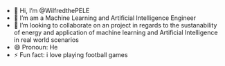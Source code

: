 - 👋 Hi, I’m @WilfredthePELE
- 👀 I’m am a Machine Learning and Artificial Intelligence Engineer 
- 💞️ I’m looking to collaborate on an project in regards to the sustanability of energy and application of machine learning and Artificial Intelligence in real world scenarios
- 😄 Pronoun: He
- ⚡ Fun fact: i love playing football games

<!---
WilfredthePELE/WilfredthePELE is a ✨ special ✨ repository because its `README.md` (this file) appears on your GitHub profile.
You can click the Preview link to take a look at your changes.
--->
